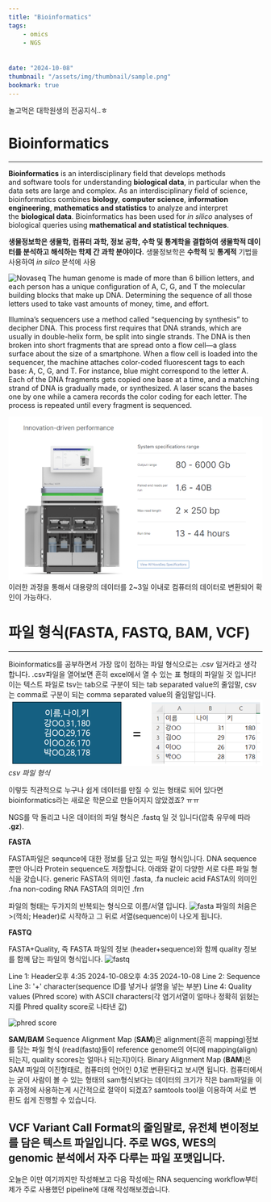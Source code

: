 ```yaml
---
title: "Bioinformatics"
tags:
    - omics
    - NGS


date: "2024-10-08"
thumbnail: "/assets/img/thumbnail/sample.png"
bookmark: true
---
```


놀고먹은 대학원생의 전공지식..ㅎ

# Bioinformatics
---
**Bioinformatics** is an interdisciplinary field that develops methods and software tools for understanding **biological data**, in particular when the data sets are large and complex. As an interdisciplinary field of science, bioinformatics combines **biology**, **computer science**, **information engineering**, **mathematics and statistics** to analyze and interpret the **biological data**. Bioinformatics has been used for *in silico* analyses of biological queries using **mathematical and statistical techniques**. 

**생물정보학은 생물학, 컴퓨터 과학, 정보 공학, 수학 및 통계학을 결합하여 생물학적 데이터를 분석하고 해석하는 학제 간 과학 분야이다.**
생물정보학은 **수학적** 및 **통계적** 기법을 사용하여 *in silco* 분석에 사용

![Novaseq](https://media.wired.com/photos/633459a4036b54662b51064e/master/w_1920,c_limit/Wide-Front-Apollo-01_science.jpg)
The human genome is made of more than 6 billion letters, and each person has a unique configuration of A, C, G, and T the molecular building blocks that make up DNA. Determining the sequence of all those letters used to take vast amounts of money, time, and effort.

Illumina’s sequencers use a method called “sequencing by synthesis” to decipher DNA. This process first requires that DNA strands, which are usually in double-helix form, be split into single strands. The DNA is then broken into short fragments that are spread onto a flow cell—a glass surface about the size of a smartphone. When a flow cell is loaded into the sequencer, the machine attaches color-coded fluorescent tags to each base: A, C, G, and T. For instance, blue might correspond to the letter A. Each of the DNA fragments gets copied one base at a time, and a matching strand of DNA is gradually made, or synthesized. A laser scans the bases one by one while a camera records the color coding for each letter. The process is repeated until every fragment is sequenced.

![NOvaseq1](/assets/img/novaseq1.png)
이러한 과정을 통해서 대용량의 데이터를 2~3일 이내로 컴퓨터의 데이터로 변환되어 확인이 가능하다.

# 파일 형식(FASTA, FASTQ, BAM, VCF)
---
Bioinformatics를 공부하면서 가장 많이 접하는 파일 형식으로는 .csv 일거라고 생각합니다.
.csv파일을 열어보면 흔히 excel에서 열 수 있는 표 형태의 파일일 것 입니다!
이는 텍스트 파일로 tsv는 tab으로 구분이 되는 tab separated value의 줄임말, csv는 comma로 구분이 되는 comma separated value의 줄임말입니다.
![csv](/assets/img/csv.png)
*csv 파일 형식*

이렇듯 직관적으로 누구나 쉽게 데이터를 만질 수 있는 형태로 되어 있다면 bioinformatics라는 새로운 학문으로 만들어지지 않았겠죠? ㅠㅠ

NGS를 막 돌리고 나온 데이터의 파일 형식은 .fastq 일 것 입니다(압축 유무에 따라 **.gz**).

**FASTA**

FASTA파일은 sequnce에 대한 정보를 담고 있는 파일 형식입니다. 
DNA sequence 뿐만 아니라 Protein sequence도 저장합니다.
아래와 같이 다양한 서로 다른 파일 형식을 갖습니다.
generic FASTA의 의미인 .fasta, .fa
nucleic acid FASTA의 의미인 .fna
non-coding RNA FASTA의 의미인 .frn

파일의 형태는 두가지의 반복되는 형식으로 이름/서열 입니다.
![fasta](https://img1.daumcdn.net/thumb/R1280x0/?scode=mtistory2&fname=https%3A%2F%2Fblog.kakaocdn.net%2Fdn%2FbqwXtz%2Fbtq7deEZ8l5%2F7gHWosQCgKYwDNF2XVDVsk%2Fimg.png)
파일의 처음은 >(꺽쇠; Header)로 시작하고 그 뒤로 서열(sequence)이 나오게 됩니다.

**FASTQ**

FASTA+Quality, 즉 FASTA 파일의 정보 (header+sequence)와 함께 quality 정보를 함께 담는 파일의 형식입니다.
![fastq](https://img1.daumcdn.net/thumb/R1280x0/?scode=mtistory2&fname=https%3A%2F%2Fblog.kakaocdn.net%2Fdn%2Fbl1Bh1%2Fbtq67RX5nyR%2F10OnQYj7rXYpl1BVEkD1z0%2Fimg.png)

Line 1: Header오후 4:35 2024-10-08오후 4:35 2024-10-08
Line 2: Sequence
Line 3: '+' character(sequence ID를 넣거나 설명을 넣는 부분)
Line 4: Quality values (Phred score) with ASCII characters(각 염기서열이 얼마나 정확히 읽혔는지를 Phred quality score로 나타낸 값)

![phred score](https://img1.daumcdn.net/thumb/R1280x0/?scode=mtistory2&fname=https%3A%2F%2Fblog.kakaocdn.net%2Fdn%2FbQFkIO%2FbtqL1plFgoe%2F2LYGBGb8j2Iv6tjvmWHYpK%2Fimg.png)

**SAM/BAM**
Sequence Alignment Map (**SAM**)은 alignment(흔히 mapping)정보를 담는 파일 형식 (read(fastq)들이 reference genome의 어디에 mapping(align)되는지, quality scores는 얼마나 되는지)이다.
Binary Alignment Map (**BAM**)은 SAM 파일의 이진형태로, 컴퓨터의 언어인 0,1로 변환된다고 보시면 됩니다. 
컴퓨터에서는 굳이 사람이 볼 수 있는 형태의 sam형식보다는 데이터의 크기가 작은 bam파일을 이후 과정에 사용하는게 시간적으로 절약이 되겠죠?
samtools tool을 이용하여 서로 변환도 쉽게 진행할 수 있습니다.
 

**VCF**
Variant Call Format의 줄임말로, 유전체 변이정보를 담은 텍스트 파일입니다.
주로 WGS, WES의 genomic 분석에서 자주 다루는 파일 포맷입니다.
---

오늘은 이만 여기까지만 작성해보고 다음 작성에는 RNA sequencing workflow부터 제가 주로 사용했던 pipeline에 대해 작성해보겠습니다.
```